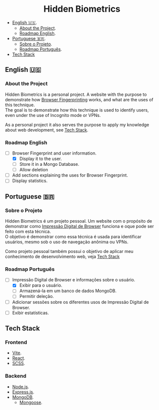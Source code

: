 <h1 align="center">Hidden Biometrics</h1> 

- [English :us:](#english).
    - [About the Project](#about-the-project).
    - [Roadmap English](#roadmap-english).
- [Portuguese :brazil:](#portuguese).
    - [Sobre o Projeto](#sobre-o-projeto).
    - [Roadmap Português](#roadmap-português).
- [Tech Stack](#tech-stack)

## English :us:

### About the Project
Hidden Biometrics is a personal project. A website with the purpose to demonstrate how [Browser Fingerprinting](https://en.wikipedia.org/wiki/Device_fingerprint#Browser_fingerprint) works, and what are the uses of this technique.  
The goal is to demonstrate how this technique is used to identify users, even under the use of Incognito mode or VPNs.

As a personal project it also serves the purpose to apply my knowledge about web development, see [Tech Stack](#tech-tack).

### Roadmap English
- [ ] Browser Fingerprint and user information.
    - [x] Display it to the user.
    - [ ] Store it in a Mongo Database.
    - [ ] Allow deletion
- [ ] Add sections explaining the uses for Browser Fingerprint.
- [ ] Display statistics.

## Portuguese :brazil:

### Sobre o Projeto
Hidden Biometrics é um projeto pessoal. Um website com o propósito de demonstrar como [Impressão Digital de Browser](https://en.wikipedia.org/wiki/Device_fingerprint#Browser_fingerprint) funciona e oque pode ser feito com esta técnica.  
O objetivo é demonstrar como essa técnica é usada para identificar usuários, mesmo sob o uso de navegação anônima ou VPNs.

Como projeto pessoal também possui o objetivo de aplicar meu conhecimento de desenvolvimento web, veja [Tech Stack](#tech-stack) 


### Roadmap Português
- [ ] Impressão Digital de Browser e informações sobre o usuário.
    - [x] Exibir para o usuário.
    - [ ] Armazená-la em um banco de dados MongoDB.
    - [ ] Permitir deleção.
- [ ] Adicionar sessões sobre os diferentes usos de Impressão Digital de Browser.
- [ ] Exibir estatísticas.

## Tech Stack
### Frontend
- [Vite](https://vitejs.dev/).
- [React](https://react.dev/).
- [SCSS](https://sass-lang.com/documentation/syntax/).

### Backend
- [Node.js](https://nodejs.org/en).
- [Express.js](https://expressjs.com/).
- [MongoDB](https://www.mongodb.com/).
    - [Mongoose](https://mongoosejs.com/).

